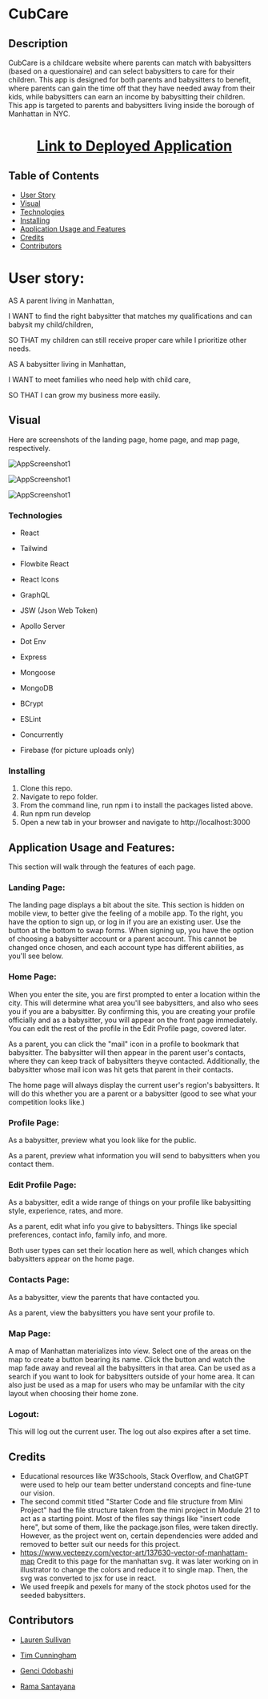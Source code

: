 # CubCare

## Description
CubCare is a childcare website where parents can match with babysitters (based on a questionaire) and can select babysitters to care for their children. This app is designed for both parents and babysitters to benefit, where parents can gain the time off that they have needed away from their kids, while babysitters can earn an income by babysitting their children.  This app is targeted to parents and babysitters living inside the borough of Manhattan in NYC.  

<h1 align="center">
    <a href="https://cubcare-9dc4e13d9451.herokuapp.com/create-profile" target="_blank">
     Link to Deployed Application
    </a>
    <br>

</h1>

## Table of Contents
- [User Story](#user-story)
- [Visual](#visual)
- [Technologies](#technologies)
- [Installing](#installing)
- [Application Usage and Features](#application-usage-and-features)
- [Credits](#credits)
- [Contributors](#contributors) 

# User story: 

AS A parent living in Manhattan,

I WANT to find the right babysitter that matches my qualifications and can babysit my child/children,

SO THAT my children can still receive proper care while I prioritize other needs. 

AS A babysitter living in Manhattan,

I WANT to meet families who need help with child care,

SO THAT I can grow my business more easily. 


## Visual

Here are screenshots of the landing page, home page, and map page, respectively.

![AppScreenshot1](/client/public/images/screenshot1.png?raw=true "Screenshot of Deployed Application- Landing")

![AppScreenshot1](/client/public/images/screenshot2.png?raw=true "Screenshot of Deployed Application- Homepage")

![AppScreenshot1](/client/public/images/screenshot3.png?raw=true "Screenshot of Deployed Application- Map")

### Technologies 

- React
- Tailwind
- Flowbite React
- React Icons

- GraphQL
- JSW (Json Web Token)
- Apollo Server
- Dot Env
- Express
- Mongoose
- MongoDB
- BCrypt
- ESLint
- Concurrently
- Firebase (for picture uploads only)

### Installing

1. Clone this repo.
2. Navigate to repo folder.
3. From the command line, run npm i to install the packages listed above.
4. Run npm run develop
5. Open a new tab in your browser and navigate to http://localhost:3000

## Application Usage and Features:

This section will walk through the features of each page. 

### Landing Page:
The landing page displays a bit about the site. This section is hidden on mobile view, to better give the feeling of a mobile app. To the right, you have the option to sign up, or log in if you are an existing user. Use the button at the bottom to swap forms. When signing up, you have the option of choosing a babysitter account or a parent account. This cannot be changed once chosen, and each account type has different abilities, as you'll see below. 

### Home Page:
When you enter the site, you are first prompted to enter a location within the city. This will determine what area you'll see babysitters, and also who sees you if you are a babysitter. By confirming this, you are creating your profile officially and as a babysitter, you will appear on the front page immediately. You can edit the rest of the profile in the Edit Profile page, covered later.

As a parent, you can click the "mail" icon in a profile to bookmark that babysitter. The babysitter will then appear in the parent user's contacts, where they can keep track of babysitters theyve contacted. Additionally, the babysitter whose mail icon was hit gets that parent in their contacts.  

The home page will always display the current user's region's babysitters. It will do this whether you are a parent or a babysitter (good to see what your competition looks like.)

### Profile Page:
As a babysitter, preview what you look like for the public.

As a parent, preview what information you will send to babysitters when you contact them. 

### Edit Profile Page:
As a babysitter, edit a wide range of things on your profile like babysitting style, experience, rates, and more.

As a parent, edit what info you give to babysitters. Things like special preferences, contact info, family info, and more. 

Both user types can set their location here as well, which changes which babysitters appear on the home page.

### Contacts Page:
As a babysitter, view the parents that have contacted you.

As a parent, view the babysitters you have sent your profile to. 

### Map Page:
A map of Manhattan materializes into view. Select one of the areas on the map to create a button bearing its name. Click the button and watch the map fade away and reveal all the babysitters in that area. Can be used as a search if you want to look for babysitters outside of your home area. It can also just be used as a map for users who may be unfamilar with the city layout when choosing their home zone.

### Logout:
This will log out the current user. The log out also expires after a set time.

## Credits

- Educational resources like W3Schools, Stack Overflow, and ChatGPT were used to help our team better understand concepts and fine-tune our vision.
- The second commit titled "Starter Code and file structure from Mini Project" had the file structure taken from the mini project in Module 21 to act as a starting point. Most of the files say things like "insert code here", but some of them, like the package.json files, were taken directly. However, as the project went on, certain dependencies were added and removed to better suit our needs for this project.
- https://www.vecteezy.com/vector-art/137630-vector-of-manhattam-map Credit to this page for the manhattan svg. it was later working on in illustrator to change the colors and reduce it to single map. Then, the svg was converted to jsx for use in react.
- We used freepik and pexels for many of the stock photos used for the seeded babysitters.


<!-- ADD ADDITIONAL CREDITS HERE AS THE PROJECT GOES ON. -->

## Contributors 

- [Lauren Sullivan](https://github.com/lnsvn)

- [Tim Cunningham](https://github.com/tcunningham203)

- [Genci Odobashi](https://github.com/odobashigenci)

- [Rama Santayana](https://github.com/ramasantayana)





